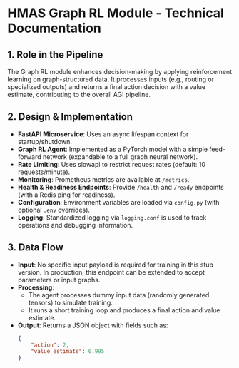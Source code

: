 # HMAS Graph RL Module - Technical Documentation

## 1. Role in the Pipeline
The Graph RL module enhances decision-making by applying reinforcement learning on graph-structured data. It processes inputs (e.g., routing or specialized outputs) and returns a final action decision with a value estimate, contributing to the overall AGI pipeline.

## 2. Design & Implementation
- **FastAPI Microservice**: Uses an async lifespan context for startup/shutdown.
- **Graph RL Agent**: Implemented as a PyTorch model with a simple feed-forward network (expandable to a full graph neural network).
- **Rate Limiting**: Uses slowapi to restrict request rates (default: 10 requests/minute).
- **Monitoring**: Prometheus metrics are available at `/metrics`.
- **Health & Readiness Endpoints**: Provide `/health` and `/ready` endpoints (with a Redis ping for readiness).
- **Configuration**: Environment variables are loaded via `config.py` (with optional `.env` overrides).
- **Logging**: Standardized logging via `logging.conf` is used to track operations and debugging information.

## 3. Data Flow
- **Input**: No specific input payload is required for training in this stub version. In production, this endpoint can be extended to accept parameters or input graphs.
- **Processing**:  
  - The agent processes dummy input data (randomly generated tensors) to simulate training.
  - It runs a short training loop and produces a final action and value estimate.
- **Output**: Returns a JSON object with fields such as:
  ```json
  {
      "action": 2,
      "value_estimate": 0.995
  }

